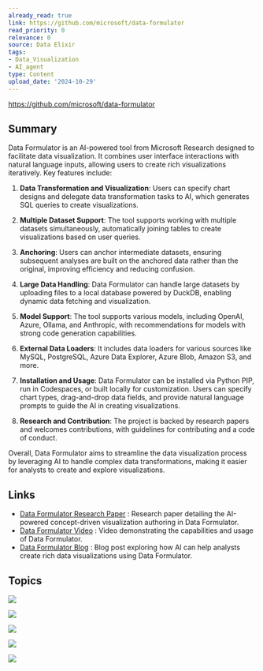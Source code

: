 ```yaml
---
already_read: true
link: https://github.com/microsoft/data-formulator
read_priority: 0
relevance: 0
source: Data Elixir
tags:
- Data_Visualization
- AI_agent
type: Content
upload_date: '2024-10-29'
---
```


https://github.com/microsoft/data-formulator
## Summary

Data Formulator is an AI-powered tool from Microsoft Research designed to facilitate data visualization. It combines user interface interactions with natural language inputs, allowing users to create rich visualizations iteratively. Key features include:

1. **Data Transformation and Visualization**: Users can specify chart designs and delegate data transformation tasks to AI, which generates SQL queries to create visualizations.

2. **Multiple Dataset Support**: The tool supports working with multiple datasets simultaneously, automatically joining tables to create visualizations based on user queries.

3. **Anchoring**: Users can anchor intermediate datasets, ensuring subsequent analyses are built on the anchored data rather than the original, improving efficiency and reducing confusion.

4. **Large Data Handling**: Data Formulator can handle large datasets by uploading files to a local database powered by DuckDB, enabling dynamic data fetching and visualization.

5. **Model Support**: The tool supports various models, including OpenAI, Azure, Ollama, and Anthropic, with recommendations for models with strong code generation capabilities.

6. **External Data Loaders**: It includes data loaders for various sources like MySQL, PostgreSQL, Azure Data Explorer, Azure Blob, Amazon S3, and more.

7. **Installation and Usage**: Data Formulator can be installed via Python PIP, run in Codespaces, or built locally for customization. Users can specify chart types, drag-and-drop data fields, and provide natural language prompts to guide the AI in creating visualizations.

8. **Research and Contribution**: The project is backed by research papers and welcomes contributions, with guidelines for contributing and a code of conduct.

Overall, Data Formulator aims to streamline the data visualization process by leveraging AI to handle complex data transformations, making it easier for analysts to create and explore visualizations.
## Links

- [Data Formulator Research Paper](https://arxiv.org/abs/2408.16119) : Research paper detailing the AI-powered concept-driven visualization authoring in Data Formulator.
- [Data Formulator Video](https://youtu.be/3ndlwt0Wi3c) : Video demonstrating the capabilities and usage of Data Formulator.
- [Data Formulator Blog](https://www.microsoft.com/en-us/research/blog/data-formulator-exploring-how-ai-can-help-analysts-create-rich-data-visualizations/) : Blog post exploring how AI can help analysts create rich data visualizations using Data Formulator.

## Topics

![](topics/Tool/Data%20Formulator)

![](topics/Library/DuckDB)

![](topics/Concept/Concept%20driven%20Visualization%20Authoring)

![](topics/Concept/Data%20Threads)

![](topics/Concept/LiteLLM)